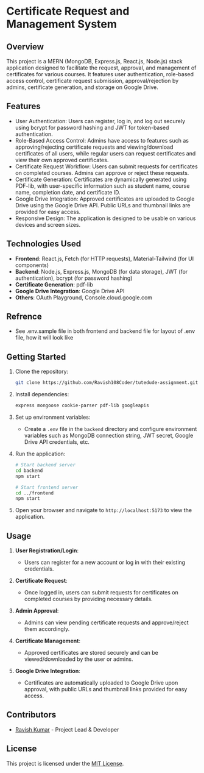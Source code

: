 # Certificate Request and Management System

## Overview

This project is a MERN (MongoDB, Express.js, React.js, Node.js) stack application designed to facilitate the request, approval, and management of certificates for various courses. It features user authentication, role-based access control, certificate request submission, approval/rejection by admins, certificate generation, and storage on Google Drive.

## Features

- User Authentication: Users can register, log in, and log out securely using bcrypt for password hashing and JWT for token-based authentication.
- Role-Based Access Control: Admins have access to features such as approving/rejecting certificate requests and viewing/download certificates of all users, while regular users can request certificates and view their own approved certificates.
- Certificate Request Workflow: Users can submit requests for certificates on completed courses. Admins can approve or reject these requests.
- Certificate Generation: Certificates are dynamically generated using PDF-lib, with user-specific information such as student name, course name, completion date, and certificate ID.
- Google Drive Integration: Approved certificates are uploaded to Google Drive using the Google Drive API. Public URLs and thumbnail links are provided for easy access.
- Responsive Design: The application is designed to be usable on various devices and screen sizes.

## Technologies Used

- **Frontend**: React.js, Fetch (for HTTP requests), Material-Tailwind (for UI components)
- **Backend**: Node.js, Express.js, MongoDB (for data storage), JWT (for authentication), bcrypt (for password hashing)
- **Certificate Generation**: pdf-lib
- **Google Drive Integration**: Google Drive API
- **Others**: OAuth Playground, Console.cloud.google.com

## Refrence

- See .env.sample file in both frontend and backend file for layout of .env file, how it will look like

## Getting Started

1. Clone the repository:

   ```bash
   git clone https://github.com/Ravish108Coder/tutedude-assignment.git
   ```

2. Install dependencies:

   ```bash
   express mongoose cookie-parser pdf-lib googleapis
   ```

3. Set up environment variables:

   - Create a `.env` file in the `backend` directory and configure environment variables such as MongoDB connection string, JWT secret, Google Drive API credentials, etc.

4. Run the application:

   ```bash
   # Start backend server
   cd backend
   npm start

   # Start frontend server
   cd ../frontend
   npm start
   ```

5. Open your browser and navigate to `http://localhost:5173` to view the application.

## Usage

1. **User Registration/Login**:
   - Users can register for a new account or log in with their existing credentials.

2. **Certificate Request**:
   - Once logged in, users can submit requests for certificates on completed courses by providing necessary details.

3. **Admin Approval**:
   - Admins can view pending certificate requests and approve/reject them accordingly.

4. **Certificate Management**:
   - Approved certificates are stored securely and can be viewed/downloaded by the user or admins.

5. **Google Drive Integration**:
   - Certificates are automatically uploaded to Google Drive upon approval, with public URLs and thumbnail links provided for easy access.

## Contributors

- [Ravish Kumar](https://github.com/Ravish108Coder) - Project Lead & Developer

## License

This project is licensed under the [MIT License](LICENSE).
